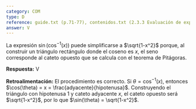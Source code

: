 ```yaml
---
category: COM
type: D
reference: guide.txt (p.71-77), contenidos.txt (2.3.3 Evaluación de expresiones)
answer: V
---
```


La expresión $\sin(\cos^{-1}(x))$ puede simplificarse a $\sqrt{1-x^2}$ porque, al construir un triángulo rectángulo donde el coseno es $x$, el seno corresponde al cateto opuesto que se calcula con el teorema de Pitágoras.

**Respuesta:** V

**Retroalimentación:**
El procedimiento es correcto. Si $\theta = \cos^{-1}(x)$, entonces $\cos(\theta) = x = \frac{adyacente}{hipotenusa}$. Construyendo el triángulo con hipotenusa 1 y cateto adyacente $x$, el cateto opuesto será $\sqrt{1-x^2}$, por lo que $\sin(\theta) = \sqrt{1-x^2}$.